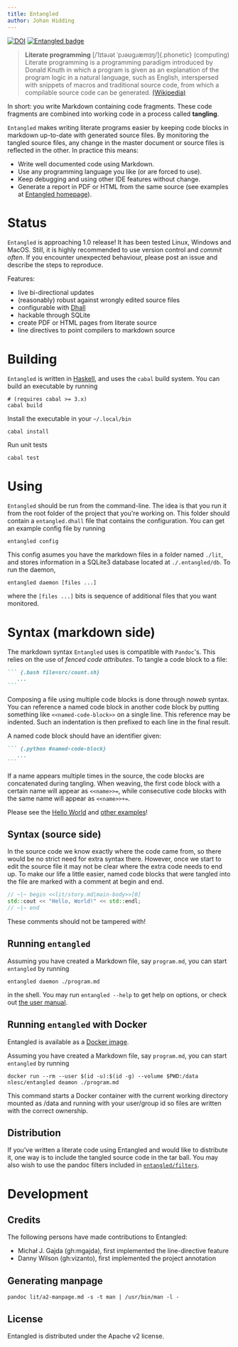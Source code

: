 ```yaml
---
title: Entangled
author: Johan Hidding
---
```


[![DOI](https://zenodo.org/badge/160842312.svg)](https://zenodo.org/badge/latestdoi/160842312)
[![Entangled badge](https://img.shields.io/badge/entangled-Use%20the%20source!-%2300aeff)](https://entangled.github.io/)

> **Literate programming** [/ˈlɪtəɹət ˈpɹəʊɡɹæmɪŋ/]{.phonetic} (computing) Literate programming is a programming paradigm introduced by Donald Knuth in which a program is given as an explanation of the program logic in a natural language, such as English, interspersed with snippets of macros and traditional source code, from which a compilable source code can be generated. [(Wikipedia)](https://en.wikipedia.org/wiki/Literate_programming)

In short: you write Markdown containing code fragments. These code fragments are combined into working code in a process called **tangling**.

`Entangled` makes writing literate programs easier by keeping code blocks in markdown up-to-date with generated source files. By monitoring the tangled source files, any change in the master document or source files is reflected in the other. In practice this means:

*    Write well documented code using Markdown.
*    Use any programming language you like (or are forced to use).
*    Keep debugging and using other IDE features without change.
*    Generate a report in PDF or HTML from the same source (see examples at [Entangled homepage](https://entangled.github.io/)).

# Status

`Entangled` is approaching 1.0 release! It has been tested Linux, Windows and MacOS. Still, it is highly recommended to use version control and *commit often*. If you encounter unexpected behaviour, please post an issue and describe the steps to reproduce.

Features:

- live bi-directional updates
- (reasonably) robust against wrongly edited source files
- configurable with [Dhall](https://dhall-lang.org/)
- hackable through SQLite
- create PDF or HTML pages from literate source
- line directives to point compilers to markdown source

# Building

`Entangled` is written in [Haskell](https://www.haskell.org/), and uses the `cabal` build system. You can build an executable by running

    # (requires cabal >= 3.x)
    cabal build

Install the executable in your `~/.local/bin`

    cabal install

Run unit tests

    cabal test

# Using

`Entangled` should be run from the command-line. The idea is that you run it from the root folder of the project that you're working on. This folder should contain a `entangled.dhall` file that contains the configuration. You can get an example config file by running

    entangled config

This config asumes you have the markdown files in a folder named `./lit`, and stores information in a SQLite3 database located at `./.entangled/db`. To run the daemon,

    entangled daemon [files ...]

where the `[files ...]` bits is sequence of additional files that you want monitored.

# Syntax (markdown side)

The markdown syntax `Entangled` uses is compatible with `Pandoc`'s. This relies on the use of *fenced code attributes*. To tangle a code block to a file:

~~~markdown
``` {.bash file=src/count.sh}
   ...
```
~~~

Composing a file using multiple code blocks is done through *noweb* syntax. You can reference a named code block in another code block by putting something like `<<named-code-block>>` on a single line. This reference may be indented. Such an indentation is then prefixed to each line in the final result.

A named code block should have an identifier given:

~~~markdown
``` {.python #named-code-block}
   ...
```
~~~

If a name appears multiple times in the source, the code blocks are concatenated during tangling. When weaving, the first code block with a certain name will appear as `<<name>>=`, while consecutive code blocks with the same name will appear as `<<name>>+=`.

Please see the [Hello World](https://entangled.github.io/examples/hello-world.html) and [other examples](https://entangled.github.io/examples)!

## Syntax (source side)

In the source code we know exactly where the code came from, so there would be no strict need for extra syntax there. However, once we start to edit the source file it may not be clear where the extra code needs to end up. To make our life a little easier, named code blocks that were tangled into the file are marked with a comment at begin and end.

```cpp
// ~|~ begin <<lit/story.md|main-body>>[0]
std::cout << "Hello, World!" << std::endl;
// ~|~ end
```

These comments should not be tampered with!

## Running `entangled`

Assuming you have created a Markdown file, say `program.md`, you can start `entangled` by running

```
entangled daemon ./program.md
```

in the shell. You may run `entangled --help` to get help on options, or check out [the user manual](https://entangled.github.io/manual.html).

## Running `entangled` with Docker

Entangled is available as a [Docker image](https://hub.docker.com/r/nlesc/entangled).

Assuming you have created a Markdown file, say `program.md`, you can start `entangled` by running

```shell
docker run --rm --user $(id -u):$(id -g) --volume $PWD:/data nlesc/entangled deamon ./program.md
```

This command starts a Docker container with the current working directory mounted as /data and running with your user/group id so files are written with the correct ownership.

## Distribution

If you've written a literate code using Entangled and would like to distribute it, one way is to include the tangled source code in the tar ball. You may also wish to use the pandoc filters included in [`entangled/filters`](https://github.com/entangled/filters).

# Development

## Credits

The following persons have made contributions to Entangled:

- Michał J. Gajda (gh:mgajda), first implemented the line-directive feature
- Danny Wilson (gh:vizanto), first implemented the project annotation

## Generating manpage

```
pandoc lit/a2-manpage.md -s -t man | /usr/bin/man -l -
```

## License

Entangled is distributed under the Apache v2 license.

